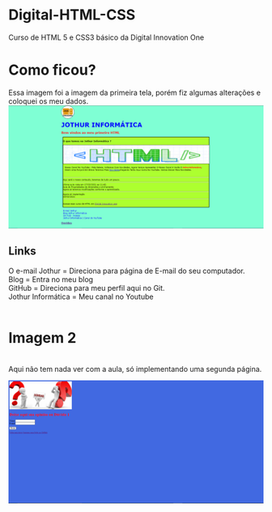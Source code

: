 # Digital-HTML-CSS
Curso de HTML 5 e CSS3 básico da Digital Innovation One


<h1> Como ficou? </h1>
Essa imagem foi a imagem da primeira tela, porém fiz algumas alterações e coloquei os meu dados. 
<br>


<img src="https://github.com/JonathasGit/Digital-HTML-CSS/blob/main/Fotos/foto1.PNG" />
 <br>
 
 <h2> Links </h2>
 O e-mail Jothur = Direciona para página de E-mail do seu computador.<br>
 Blog = Entra no meu blog <br>
 GitHub = Direciona para meu perfil aqui no Git. <br>
 Jothur Informática = Meu canal no Youtube <br><br>
 
 
 <h1> Imagem 2</h1> <br>
  Aqui não tem nada ver com a aula, só implementando uma segunda  página. <br>
 
 <img src ="https://github.com/JonathasGit/Digital-HTML-CSS/blob/main/Fotos/foto2.PNG" /> <br>
 
 
